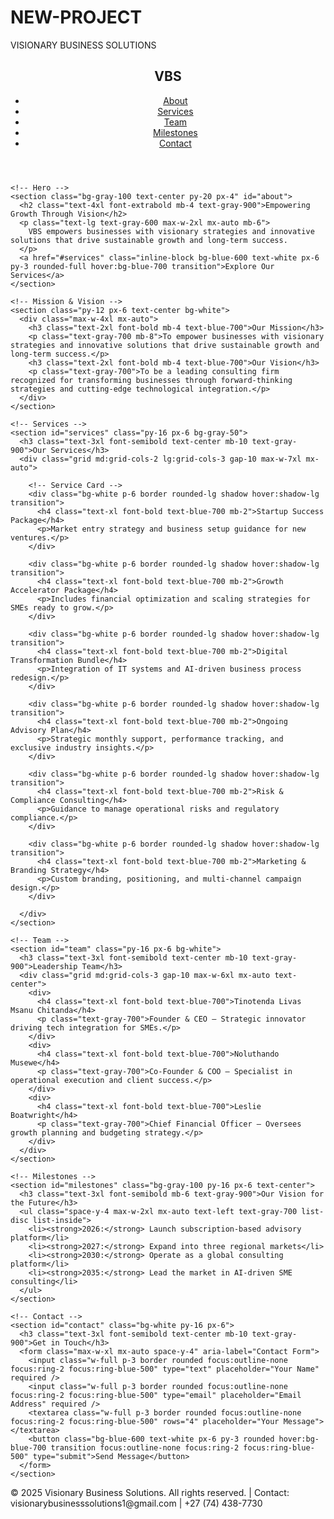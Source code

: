 # NEW-PROJECT
VISIONARY BUSINESS SOLUTIONS 
<!DOCTYPE html>
<html lang="en">
<head>
  <meta charset="UTF-8" />
  <meta name="viewport" content="width=device-width, initial-scale=1.0" />
  <title>Visionary Business Solutions (VBS)</title>
  <script src="https://cdn.tailwindcss.com"></script>
  <style>
    html { scroll-behavior: smooth; }
  </style>
</head>
<body class="bg-white text-gray-800">

  <!-- Navbar -->
  <header class="bg-white shadow">
    <nav class="max-w-7xl mx-auto flex justify-between items-center p-6">
      <h1 class="text-2xl font-bold text-blue-700">VBS</h1>
      <ul class="flex space-x-6 text-sm font-medium">
        <li><a href="#about" class="hover:text-blue-600">About</a></li>
        <li><a href="#services" class="hover:text-blue-600">Services</a></li>
        <li><a href="#team" class="hover:text-blue-600">Team</a></li>
        <li><a href="#milestones" class="hover:text-blue-600">Milestones</a></li>
        <li><a href="#contact" class="hover:text-blue-600">Contact</a></li>
      </ul>
    </nav>
  </header>

  <main>

    <!-- Hero -->
    <section class="bg-gray-100 text-center py-20 px-4" id="about">
      <h2 class="text-4xl font-extrabold mb-4 text-gray-900">Empowering Growth Through Vision</h2>
      <p class="text-lg text-gray-600 max-w-2xl mx-auto mb-6">
        VBS empowers businesses with visionary strategies and innovative solutions that drive sustainable growth and long-term success.
      </p>
      <a href="#services" class="inline-block bg-blue-600 text-white px-6 py-3 rounded-full hover:bg-blue-700 transition">Explore Our Services</a>
    </section>

    <!-- Mission & Vision -->
    <section class="py-12 px-6 text-center bg-white">
      <div class="max-w-4xl mx-auto">
        <h3 class="text-2xl font-bold mb-4 text-blue-700">Our Mission</h3>
        <p class="text-gray-700 mb-8">To empower businesses with visionary strategies and innovative solutions that drive sustainable growth and long-term success.</p>
        <h3 class="text-2xl font-bold mb-4 text-blue-700">Our Vision</h3>
        <p class="text-gray-700">To be a leading consulting firm recognized for transforming businesses through forward-thinking strategies and cutting-edge technological integration.</p>
      </div>
    </section>

    <!-- Services -->
    <section id="services" class="py-16 px-6 bg-gray-50">
      <h3 class="text-3xl font-semibold text-center mb-10 text-gray-900">Our Services</h3>
      <div class="grid md:grid-cols-2 lg:grid-cols-3 gap-10 max-w-7xl mx-auto">

        <!-- Service Card -->
        <div class="bg-white p-6 border rounded-lg shadow hover:shadow-lg transition">
          <h4 class="text-xl font-bold text-blue-700 mb-2">Startup Success Package</h4>
          <p>Market entry strategy and business setup guidance for new ventures.</p>
        </div>

        <div class="bg-white p-6 border rounded-lg shadow hover:shadow-lg transition">
          <h4 class="text-xl font-bold text-blue-700 mb-2">Growth Accelerator Package</h4>
          <p>Includes financial optimization and scaling strategies for SMEs ready to grow.</p>
        </div>

        <div class="bg-white p-6 border rounded-lg shadow hover:shadow-lg transition">
          <h4 class="text-xl font-bold text-blue-700 mb-2">Digital Transformation Bundle</h4>
          <p>Integration of IT systems and AI-driven business process redesign.</p>
        </div>

        <div class="bg-white p-6 border rounded-lg shadow hover:shadow-lg transition">
          <h4 class="text-xl font-bold text-blue-700 mb-2">Ongoing Advisory Plan</h4>
          <p>Strategic monthly support, performance tracking, and exclusive industry insights.</p>
        </div>

        <div class="bg-white p-6 border rounded-lg shadow hover:shadow-lg transition">
          <h4 class="text-xl font-bold text-blue-700 mb-2">Risk & Compliance Consulting</h4>
          <p>Guidance to manage operational risks and regulatory compliance.</p>
        </div>

        <div class="bg-white p-6 border rounded-lg shadow hover:shadow-lg transition">
          <h4 class="text-xl font-bold text-blue-700 mb-2">Marketing & Branding Strategy</h4>
          <p>Custom branding, positioning, and multi-channel campaign design.</p>
        </div>

      </div>
    </section>

    <!-- Team -->
    <section id="team" class="py-16 px-6 bg-white">
      <h3 class="text-3xl font-semibold text-center mb-10 text-gray-900">Leadership Team</h3>
      <div class="grid md:grid-cols-3 gap-10 max-w-6xl mx-auto text-center">
        <div>
          <h4 class="text-xl font-bold text-blue-700">Tinotenda Livas Msanu Chitanda</h4>
          <p class="text-gray-700">Founder & CEO — Strategic innovator driving tech integration for SMEs.</p>
        </div>
        <div>
          <h4 class="text-xl font-bold text-blue-700">Noluthando Musewe</h4>
          <p class="text-gray-700">Co-Founder & COO — Specialist in operational execution and client success.</p>
        </div>
        <div>
          <h4 class="text-xl font-bold text-blue-700">Leslie Boatwright</h4>
          <p class="text-gray-700">Chief Financial Officer — Oversees growth planning and budgeting strategy.</p>
        </div>
      </div>
    </section>

    <!-- Milestones -->
    <section id="milestones" class="bg-gray-100 py-16 px-6 text-center">
      <h3 class="text-3xl font-semibold mb-6 text-gray-900">Our Vision for the Future</h3>
      <ul class="space-y-4 max-w-2xl mx-auto text-left text-gray-700 list-disc list-inside">
        <li><strong>2026:</strong> Launch subscription-based advisory platform</li>
        <li><strong>2027:</strong> Expand into three regional markets</li>
        <li><strong>2030:</strong> Operate as a global consulting platform</li>
        <li><strong>2035:</strong> Lead the market in AI-driven SME consulting</li>
      </ul>
    </section>

    <!-- Contact -->
    <section id="contact" class="bg-white py-16 px-6">
      <h3 class="text-3xl font-semibold text-center mb-10 text-gray-900">Get in Touch</h3>
      <form class="max-w-xl mx-auto space-y-4" aria-label="Contact Form">
        <input class="w-full p-3 border rounded focus:outline-none focus:ring-2 focus:ring-blue-500" type="text" placeholder="Your Name" required />
        <input class="w-full p-3 border rounded focus:outline-none focus:ring-2 focus:ring-blue-500" type="email" placeholder="Email Address" required />
        <textarea class="w-full p-3 border rounded focus:outline-none focus:ring-2 focus:ring-blue-500" rows="4" placeholder="Your Message"></textarea>
        <button class="bg-blue-600 text-white px-6 py-3 rounded hover:bg-blue-700 transition focus:outline-none focus:ring-2 focus:ring-blue-500" type="submit">Send Message</button>
      </form>
    </section>

  </main>

  <!-- Footer -->
  <footer class="text-center text-sm text-gray-500 py-6 border-t mt-10">
    &copy; 2025 Visionary Business Solutions. All rights reserved. | Contact: visionarybusinesssolutions1@gmail.com | +27 (74) 438-7730
  </footer>

</body>
</html>

